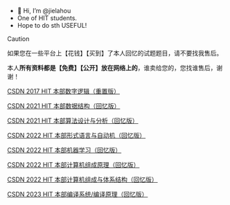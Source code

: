 - 👋 Hi, I’m @jielahou
- One of HIT students.
- Hope to do sth USEFUL!

> [!CAUTION]
> 如果您在一些平台上【花钱】【买到】了本人回忆的试题题目，请不要找我售后。
>
> 本人**所有资料都是【免费】【公开】放在网络上的**，谁卖给您的，您找谁售后，谢谢！

[CSDN 2017 HIT 本部数字逻辑（重置版）](https://blog.csdn.net/weixin_52027058/article/details/127412113)

[CSDN 2021 HIT 本部数据结构（回忆版）](https://blog.csdn.net/weixin_52027058/article/details/121578432)

[CSDN 2021 HIT 本部算法设计与分析（回忆版）](https://blog.csdn.net/weixin_52027058/article/details/122264043)

[CSDN 2022 HIT 本部形式语言与自动机（回忆版）](https://blog.csdn.net/weixin_52027058/article/details/124738005)

[CSDN 2022 HIT 本部机器学习（回忆版）](https://blog.csdn.net/weixin_52027058/article/details/127599425)

[CSDN 2022 HIT 本部计算机组成原理（回忆版）](https://blog.csdn.net/weixin_52027058/article/details/128060862)

[CSDN 2022 HIT 本部计算机组成与体系结构（回忆版）](https://blog.csdn.net/weixin_52027058/article/details/129227095)

[CSDN 2023 HIT 本部编译系统/编译原理（回忆版）](https://blog.csdn.net/weixin_52027058/article/details/131024813)



<!---
jielahou/jielahou is a ✨ special ✨ repository because its `README.md` (this file) appears on your GitHub profile.
You can click the Preview link to take a look at your changes.
--->
